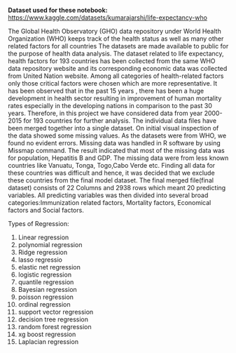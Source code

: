 **Dataset used for these notebook:** https://www.kaggle.com/datasets/kumarajarshi/life-expectancy-who


The Global Health Observatory (GHO) data repository under World Health Organization (WHO) keeps track of the health status as well as many other related factors for all countries The datasets are made available to public for the purpose of health data analysis. The dataset related to life expectancy, health factors for 193 countries has been collected from the same WHO data repository website and its corresponding economic data was collected from United Nation website. Among all categories of health-related factors only those critical factors were chosen which are more representative. It has been observed that in the past 15 years , there has been a huge development in health sector resulting in improvement of human mortality rates especially in the developing nations in comparison to the past 30 years. Therefore, in this project we have considered data from year 2000-2015 for 193 countries for further analysis. The individual data files have been merged together into a single dataset. On initial visual inspection of the data showed some missing values. As the datasets were from WHO, we found no evident errors. Missing data was handled in R software by using Missmap command. The result indicated that most of the missing data was for population, Hepatitis B and GDP. The missing data were from less known countries like Vanuatu, Tonga, Togo,Cabo Verde etc. Finding all data for these countries was difficult and hence, it was decided that we exclude these countries from the final model dataset. The final merged file(final dataset) consists of 22 Columns and 2938 rows which meant 20 predicting variables. All predicting variables was then divided into several broad categories:​Immunization related factors, Mortality factors, Economical factors and Social factors.

Types of Regression: 

1. Linear regression
2. polynomial regression
3. Ridge regression
4. lasso regressio
5. elastic net regression
6. logistic regression
7. quantile regression
8. Bayesian regression
9. poisson regression
10. ordinal regression
11. support vector regression
12. decision tree regression
13. random forest regression
14. xg boost regression
15. Laplacian regression
